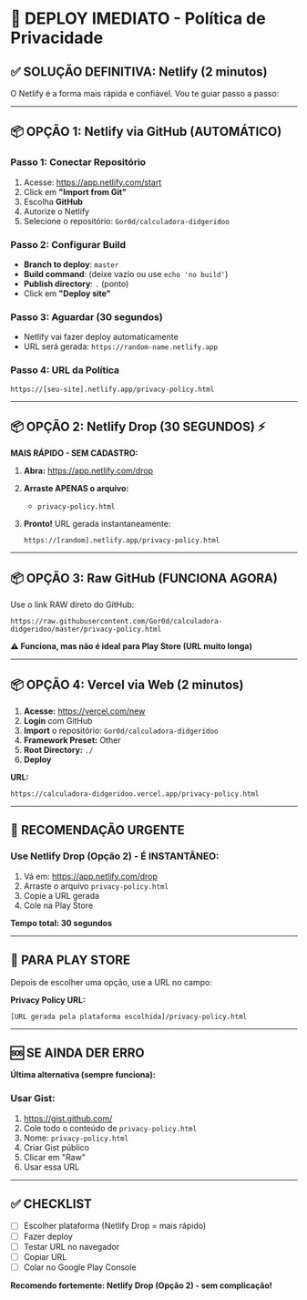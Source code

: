 # 🚀 DEPLOY IMEDIATO - Política de Privacidade

## ✅ SOLUÇÃO DEFINITIVA: Netlify (2 minutos)

O Netlify é a forma mais rápida e confiável. Vou te guiar passo a passo:

---

## 📦 OPÇÃO 1: Netlify via GitHub (AUTOMÁTICO)

### Passo 1: Conectar Repositório
1. Acesse: https://app.netlify.com/start
2. Click em **"Import from Git"**
3. Escolha **GitHub**
4. Autorize o Netlify
5. Selecione o repositório: `Gor0d/calculadora-didgeridoo`

### Passo 2: Configurar Build
- **Branch to deploy**: `master`
- **Build command**: (deixe vazio ou use `echo 'no build'`)
- **Publish directory**: `.` (ponto)
- Click em **"Deploy site"**

### Passo 3: Aguardar (30 segundos)
- Netlify vai fazer deploy automaticamente
- URL será gerada: `https://random-name.netlify.app`

### Passo 4: URL da Política
```
https://[seu-site].netlify.app/privacy-policy.html
```

---

## 📦 OPÇÃO 2: Netlify Drop (30 SEGUNDOS) ⚡

**MAIS RÁPIDO - SEM CADASTRO:**

1. **Abra:** https://app.netlify.com/drop

2. **Arraste APENAS o arquivo:**
   - `privacy-policy.html`

3. **Pronto!** URL gerada instantaneamente:
   ```
   https://[random].netlify.app/privacy-policy.html
   ```

---

## 📦 OPÇÃO 3: Raw GitHub (FUNCIONA AGORA)

Use o link RAW direto do GitHub:

```
https://raw.githubusercontent.com/Gor0d/calculadora-didgeridoo/master/privacy-policy.html
```

**⚠️ Funciona, mas não é ideal para Play Store (URL muito longa)**

---

## 📦 OPÇÃO 4: Vercel via Web (2 minutos)

1. **Acesse:** https://vercel.com/new
2. **Login** com GitHub
3. **Import** o repositório: `Gor0d/calculadora-didgeridoo`
4. **Framework Preset:** Other
5. **Root Directory:** `./`
6. **Deploy**

**URL:**
```
https://calculadora-didgeridoo.vercel.app/privacy-policy.html
```

---

## 🎯 RECOMENDAÇÃO URGENTE

### Use **Netlify Drop** (Opção 2) - É INSTANTÂNEO:

1. Vá em: https://app.netlify.com/drop
2. Arraste o arquivo `privacy-policy.html`
3. Copie a URL gerada
4. Cole na Play Store

**Tempo total: 30 segundos**

---

## 📱 PARA PLAY STORE

Depois de escolher uma opção, use a URL no campo:

**Privacy Policy URL:**
```
[URL gerada pela plataforma escolhida]/privacy-policy.html
```

---

## 🆘 SE AINDA DER ERRO

**Última alternativa (sempre funciona):**

### Usar Gist:
1. https://gist.github.com/
2. Cole todo o conteúdo de `privacy-policy.html`
3. Nome: `privacy-policy.html`
4. Criar Gist público
5. Clicar em "Raw"
6. Usar essa URL

---

## ✅ CHECKLIST

- [ ] Escolher plataforma (Netlify Drop = mais rápido)
- [ ] Fazer deploy
- [ ] Testar URL no navegador
- [ ] Copiar URL
- [ ] Colar no Google Play Console

**Recomendo fortemente: Netlify Drop (Opção 2) - sem complicação!**
